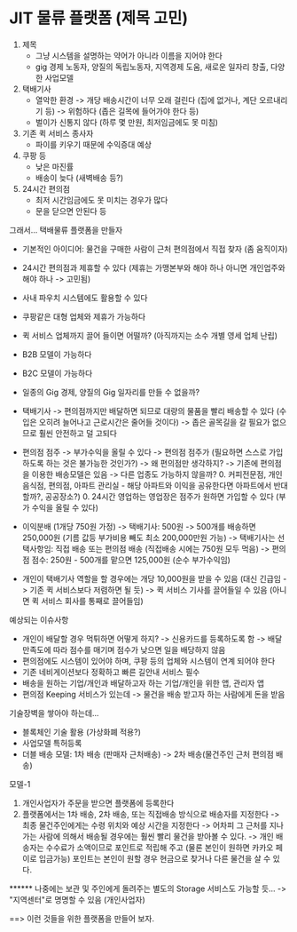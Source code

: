 # JIT 물류 플랫폼 (제목 고민)
1. 제목
   - 그냥 시스템을 설명하는 약어가 아니라 이름을 지어야 한다
   - gig 경제 노동자, 양질의 독립노동자, 지역경제 도움, 새로운 일자리 창출, 다양한 사업모델
2. 택배기사
   - 열악한 환경
     -> 개당 배송시간이 너무 오래 걸린다 (집에 없거나, 계단 오르내리기 등)
     -> 위험하다 (좁은 길목에 들어가야 한다 등)
    - 벌이가 신통지 않다 (하루 몇 만원, 최저임금에도 못 미침)
3. 기존 퀵 서비스 종사자
    - 파이를 키우기 때문에 수익증대 예상
4. 쿠팡 등
   - 낮은 마진률
   - 배송이 늦다 (새벽배송 등?)
5. 24시간 편의점
   - 최저 시간임금에도 못 미치는 경우가 많다
   - 문을 닫으면 안된다 등
   
그래서...
택배물류 플랫폼을 만들자
- 기본적인 아이디어: 물건을 구매한 사람이 근처 편의점에서 직접 찾자 (좀 움직이자)
- 24시간 편의점과 제휴할 수 있다 (제휴는 가맹본부와 해야 하나 아니면 개인업주와 해야 하나 -> 고민됨)
- 사내 파우치 시스템에도 활용할 수 있다
- 쿠팡같은 대형 업체와 제휴가 가능하다
- 퀵 서비스 업체까지 끌어 들이면 어떨까? (아직까지는 소수 개별 영세 업체 난립)

- B2B 모델이 가능하다
- B2C 모델이 가능하다

- 일종의 Gig 경제, 양질의 Gig 일자리를 만들 수 없을까?

- 택배기사
  -> 편의점까지만 배달하면 되므로 대량의 물품을 빨리 배송할 수 있다 (수입은 오히려 늘어나고 근로시간은 줄어들 것이다)
  -> 좁은 골목길을 갈 필요가 없으므로 훨씬 안전하고 덜 고되다
- 편의점 점주
  -> 부가수익을 올릴 수 있다
  -> 편의점 점주가 (필요하면 스스로 가입하도록 하는 것은 불가능한 것인가?)
  -> 왜 편의점만 생각하지? -> 기존에 편의점을 이용한 배송모델은 있음 -> 다른 업종도 가능하지 않을까?
     0. 커피전문점, 개인 음식점, 편의점, 아파트 관리실 - 해당 아파트와 이익을 공유한다면 아파트에서 반대할까?, 공공장소?)
     0. 24시간 영업하는 영업장은 점주가 원하면 가입할 수 있다 (부가 수익을 올릴 수 있다)
  
- 이익분배 (1개당 750원 가정)
  -> 택배기사: 500원 -> 500개를 배송하면 250,000원 (기름 값등 부가비용 빼도 최소 200,000만원 가능)
     -> 택배기사는 선택사항임: 직접 배송 또는 편의점 배송 (직접배송 시에는 750원 모두 먹음)
  -> 편의점 점수: 250원 - 500개를 맡으면 125,000원 (순수 부가수익임)
- 개인이 택배기사 역할을 할 경우에는 개당 10,000원을 받을 수 있음 (대신 긴급임 -> 기존 퀵 서비스보다 저렴하면 될 듯)
  -> 퀵 서비스 기사를 끌어들일 수 있음 (아니면 퀵 서비스 회사를 통째로 끌어들임)

예상되는 이슈사항
- 개인이 배달할 경우 먹튀하면 어떻게 하지?
  -> 신용카드를 등록하도록 함 
  -> 배달 만족도에 따라 점수를 매기며 점수가 낮으면 일을 배당하지 않음
- 편의점에도 시스템이 있어야 하며, 쿠팡 등의 업체와 시스템이 연계 되어야 한다
- 기존 네비게이션보다 정확하고 빠른 길안내 서비스 필수
- 배송을 원하는 기업/개인과 배달하고자 하는 기업/개인을 위한 앱, 관리자 앱
- 편의점 Keeping 서비스가 있는데 -> 물건을 배송 받고자 하는 사람에게 돈을 받음

기술장벽을 쌓아야 하는데...
- 블록체인 기술 활용 (가상화폐 적용?)
- 사업모델 특허등록
- 더블 배송 모델: 1차 배송 (판매자 근처배송) -> 2차 배송(물건주인 근처 편의점 배송)

모델-1
1. 개인사업자가 주문을 받으면 플랫폼에 등록한다
2. 플랫폼에서는 1차 배송, 2차 배송, 또는 직접배송 방식으로 배송자를 지정한다
   -> 최종 물건주인에게는 수령 위치와 예상 시간을 지정한다
   -> 어차피 그 근처를 지나가는 사람에 의해서 배송될 경우에는 훨씬 빨리 물건을 받아볼 수 있다.
   -> 개인 배송자는 수수료가 소액이므로 포인트로 적립해 주고 (물론 본인이 원하면 카카오 페이로 입금가능) 포인트는 본인이 원할 경우 
      현금으로 찾거나 다른 물건을 살 수 있다.
      
      
 ****** 나중에는 보관 및 주인에게 돌려주는 별도의 Storage 서비스도 가능할 듯... -> "지역센터"로 명명할 수 있음 (개인사업자)
 
==> 이런 것들을 위한 플랫폼을 만들어 보자.
   
